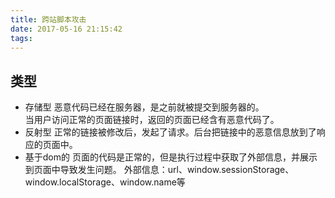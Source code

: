 ```yaml
---
title: 跨站脚本攻击 
date: 2017-05-16 21:15:42
tags:
---
```

## 类型
+ 存储型
恶意代码已经在服务器，是之前就被提交到服务器的。  
当用户访问正常的页面链接时，返回的页面已经含有恶意代码了。
+ 反射型
正常的链接被修改后，发起了请求。后台把链接中的恶意信息放到了响应的页面中。
+ 基于dom的
页面的代码是正常的，但是执行过程中获取了外部信息，并展示到页面中导致发生问题。
外部信息：url、window.sessionStorage、window.localStorage、window.name等